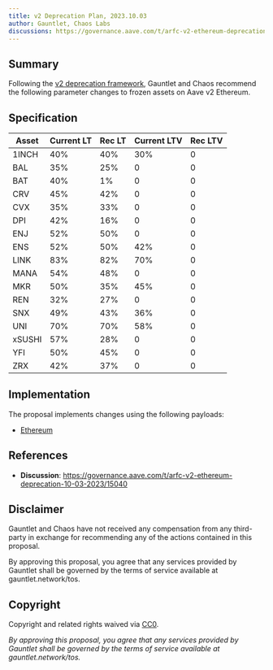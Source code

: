 ```yaml
---
title: v2 Deprecation Plan, 2023.10.03
author: Gauntlet, Chaos Labs
discussions: https://governance.aave.com/t/arfc-v2-ethereum-deprecation-10-03-2023/15040
---
```


## Summary

Following the [v2 deprecation framework](https://governance.aave.com/t/arfc-aave-v2-markets-deprecation-plan/14870), Gauntlet and Chaos recommend the following parameter changes to frozen assets on Aave v2 Ethereum.


## Specification

| Asset  | Current LT | Rec LT | Current LTV | Rec LTV |
|--------|--------|--------|-------------|---------|
| 1INCH  | 40%    | 40%    | 30%         | 0       |
| BAL    | 35%    | 25%    | 0           | 0       |
| BAT    | 40%    | 1%     | 0           | 0       |
| CRV    | 45%    | 42%    | 0           | 0       |
| CVX    | 35%    | 33%    | 0           | 0       |
| DPI    | 42%    | 16%    | 0           | 0       |
| ENJ    | 52%    | 50%    | 0           | 0       |
| ENS    | 52%    | 50%    | 42%         | 0       |
| LINK   | 83%    | 82%    | 70%         | 0       |
| MANA   | 54%    | 48%    | 0           | 0       |
| MKR    | 50%    | 35%    | 45%         | 0       |
| REN    | 32%    | 27%    | 0           | 0       |
| SNX    | 49%    | 43%    | 36%         | 0       |
| UNI    | 70%    | 70%    | 58%         | 0       |
| xSUSHI | 57%    | 28%    | 0           | 0       |
| YFI    | 50%    | 45%    | 0           | 0       |
| ZRX    | 42%    | 37%    | 0           | 0       |


## Implementation

The proposal implements changes using the following payloads:
  - [Ethereum]()

## References

- **Discussion**: https://governance.aave.com/t/arfc-v2-ethereum-deprecation-10-03-2023/15040

## Disclaimer

Gauntlet and Chaos have not received any compensation from any third-party in exchange for recommending any of the actions contained in this proposal.

By approving this proposal, you agree that any services provided by Gauntlet shall be governed by the terms of service available at gauntlet.network/tos.

## Copyright

Copyright and related rights waived via [CC0](https://creativecommons.org/publicdomain/zero/1.0/).

*By approving this proposal, you agree that any services provided by Gauntlet shall be governed by the terms of service available at gauntlet.network/tos.*

